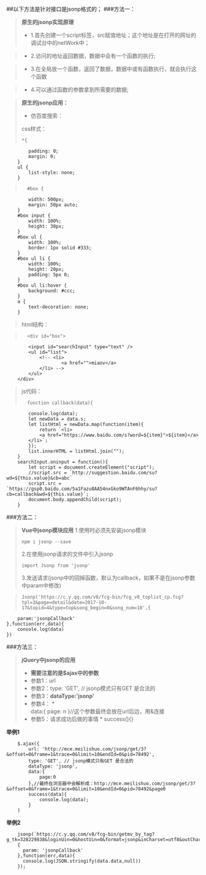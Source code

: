 ##以下方法是针对接口是jsonp格式的；
###方法一：
>**原生的jsonp实现原理**
>
>* 1.首先创建一个script标签，src赋值地址；这个地址是在打开的网址的调试台中的netWork中；

>* 2.访问的地址返回数据，数据中会有一个函数的执行;

>* 3.在全局放一个函数，返回了数据，数据中或有函数执行，就会执行这个函数

>* 4.可以通过函数的参数拿到所需要的数据;

>**原生的jsonp应用：**
>
>*	仿百度搜索：
>
>  css样式：
>
>     *{
			padding: 0;
			margin: 0;
		}
		ul {
			list-style: none;
		}
>		#box {
			width: 500px;
			margin: 50px auto;
		}
		#box input {
			width: 100%;
			height: 30px;
		}
		#box ul {
			width: 100%;
			border: 1px solid #333;
		}
		#box ul li {
			width: 100%;
			height: 20px;
			padding: 5px 0;
		}
		#box ul li:hover {
			background: #ccc;
		}
		a {
			text-decoration: none;
		}
>html结构：

>		<div id="box">
			<input id="searchInput" type="text" />
			<ul id="list">
				<!-- <li>
						<a href="">miaov</a>
				</li> -->
			</ul>
		</div>

>js代码：
>
>       function callback(data){
			console.log(data);
			let newData = data.s;
			let listHtml = newData.map(function(item){
				return `<li>
				<a href="https://www.baidu.com/s?word=${item}">${item}</a>
			</li>`;
			});
			list.innerHTML = listHtml.join("");
		}
		searchInput.oninput = function(){
			let script = document.createElement("script");
			//script.src = `http://suggestion.baidu.com/su?wd=${this.value}&cb=abc`
			script.src = `https://gsp0.baidu.com/5a1Fazu8AA54nxGko9WTAnF6hhy/su?cb=callback&wd=${this.value}`;
			document.body.appendChild(script);
		}


###方法二：
>**Vue中jsonp模块应用**
>1.使用时必须先安装jsonp模块
>
>     npm i jsonp --save
>2.在使用jsonp请求的文件中引入jsonp
>    
>     import Jsonp from 'jsonp'  
>3.发送请求(jsonp中的回掉函数，默认为callback，如果不是在jsonp参数中param中修改)

>     Jsonp('https://c.y.qq.com/v8/fcg-bin/fcg_v8_toplist_cp.fcg?tpl=3&page=detail&date=2017-10-17&topid=4&type=top&song_begin=0&song_num=10',{
        param:'jsonpCallback'
    },function(err,data){
		console.log(data)
	})


###方法三：
>**jQuery中jsonp的应用**
>
>* **需要注意的是$ajax中的参数**
> * 参数1：url
> * 参数2：type: 'GET', // jsonp模式只有GET 是合法的
> * 参数3：**dataType:'jsonp'**
> * 参数4：
>   *            
>             data:{
				page: n
			}//这个参数最终会放在url后边，用&连接  
> * 参数5：请求成功后做的事情 
    *  success(){}
    
**举例1**

		$.ajax({
			url: 'http://mce.meilishuo.com/jsonp/get/3?&offset=0&frame=1&trace=0&limit=10&endId=0&pid=78492',
            type: 'GET', // jsonp模式只有GET 是合法的
			dataType: 'jsonp',
			data:{
				page:0
			},//最终在浏览器中会解析成：http://mce.meilishuo.com/jsonp/get/3?&offset=0&frame=1&trace=0&limit=10&endId=0&pid=78492&page0
			success(data){
				console.log(data);
			}
		)

**举例2**

		jsonp(`https://c.y.qq.com/v8/fcg-bin/getmv_by_tag?g_tk=328229838&loginUin=0&hostUin=0&format=jsonp&inCharset=utf8&outCharset=GB2312&notice=0&platform=yqq&needNewCode=0&cmd=shoubo&lan=all`,
	    {
	      param: 'jsonpCallback'
	    },function(err,data){
	      console.log(JSON.stringify(data.data,null))
	    });